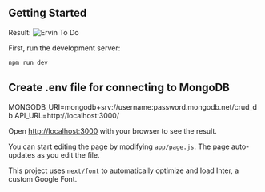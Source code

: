 ## Getting Started

Result:
![Ervin To Do](https://sun9-32.userapi.com/impg/r39TFX_izw0cwyTvPLz46ZxAvsNXB2pcezUlIg/_F95P6BCDNk.jpg?size=1920x858&quality=95&sign=4f0f19ac2222c58776d031eddd257155&type=album)

First, run the development server:

```bash
npm run dev

```

## Create .env file for connecting to MongoDB

MONGODB_URI=mongodb+srv://username:password.mongodb.net/crud_db
API_URL=http://localhost:3000/

Open [http://localhost:3000](http://localhost:3000) with your browser to see the result.

You can start editing the page by modifying `app/page.js`. The page auto-updates as you edit the file.

This project uses [`next/font`](https://nextjs.org/docs/basic-features/font-optimization) to automatically optimize and load Inter, a custom Google Font.
